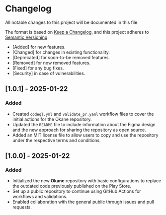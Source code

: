 # Changelog

All notable changes to this project will be documented in this file.

The format is based on [Keep a Changelog](https://keepachangelog.com/en/1.0.0/),
and this project adheres to [Semantic Versioning](https://semver.org/spec/v2.0.0.html).

- [Added] for new features.
- [Changed] for changes in existing functionality.
- [Deprecated] for soon-to-be removed features.
- [Removed] for now removed features.
- [Fixed] for any bug fixes.
- [Security] in case of vulnerabilities.

## [1.0.1] - 2025-01-22

### Added
- Created `codeql.yml` and `validate_pr.yaml` workflow files to cover the initial actions for the Okane repository.
- Updated the `README` file to include information about the Figma design and the new approach for sharing the repository as open source.
- Added an MIT license file to allow users to copy and use the repository under the respective terms and conditions.

## [1.0.0] - 2025-01-22

### Added
- Initialized the new **Okane** repository with basic configurations to replace the outdated code previously published on the Play Store.
- Set up a public repository to continue using GitHub Actions for workflows and validations.
- Enabled collaboration with the general public through issues and pull requests.
